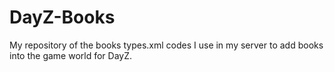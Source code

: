 # DayZ-Books
My repository of the books types.xml codes I use in my server to add books into the game world for DayZ.
